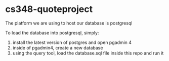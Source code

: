 # cs348-quoteproject
The platform we are using to host our database is postgresql

To load the database into postgresql, simply: 
1. install the latest version of postgres and open pgadmin 4
2. inside of pgadmin4, create a new database 
3. using the query tool, load the database.sql file inside this repo and run it
